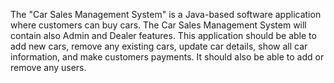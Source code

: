 
The "Car Sales Management System" is a Java-based software application 
where customers can buy cars. The Car Sales Management System will contain 
also Admin and Dealer features. This application should be able to add new 
cars, remove any existing cars, update car details, show all car information, and 
make customers payments. It should also be able to add or remove any users.
